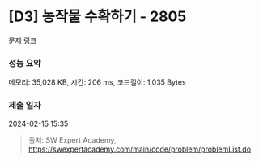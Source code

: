 # [D3] 농작물 수확하기 - 2805 

[문제 링크](https://swexpertacademy.com/main/code/problem/problemDetail.do?contestProbId=AV7GLXqKAWYDFAXB) 

### 성능 요약

메모리: 35,028 KB, 시간: 206 ms, 코드길이: 1,035 Bytes

### 제출 일자

2024-02-15 15:35



> 출처: SW Expert Academy, https://swexpertacademy.com/main/code/problem/problemList.do